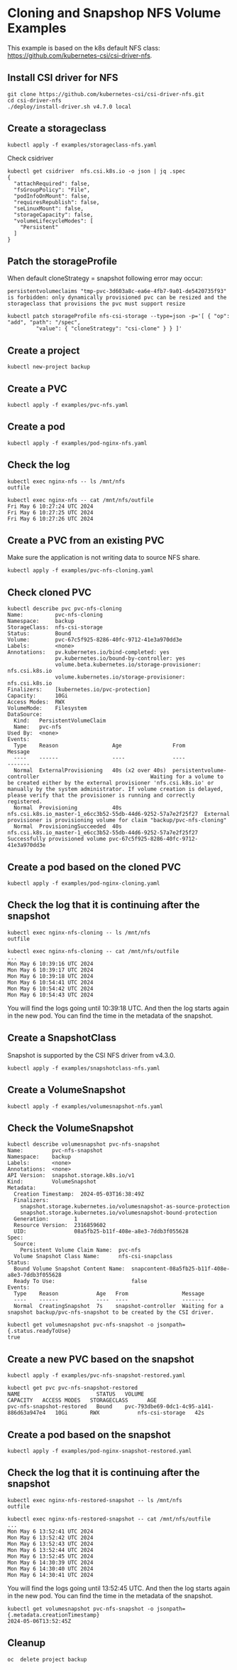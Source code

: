 # Cloning and Snapshop NFS Volume Examples

This example is based on the k8s default NFS class: https://github.com/kubernetes-csi/csi-driver-nfs.

## Install CSI driver for NFS

```shell
git clone https://github.com/kubernetes-csi/csi-driver-nfs.git
cd csi-driver-nfs
./deploy/install-driver.sh v4.7.0 local
```

## Create a storageclass

```shell
kubectl apply -f examples/storageclass-nfs.yaml
```

Check csidriver

```shell
kubectl get csidriver  nfs.csi.k8s.io -o json | jq .spec
{
  "attachRequired": false,
  "fsGroupPolicy": "File",
  "podInfoOnMount": false,
  "requiresRepublish": false,
  "seLinuxMount": false,
  "storageCapacity": false,
  "volumeLifecycleModes": [
    "Persistent"
  ]
}
```

## Patch the storageProfile

When default cloneStrategy = snapshot following error may occur:

`persistentvolumeclaims "tmp-pvc-3d603a8c-ea6e-4fb7-9a01-de5420735f93" is forbidden: only dynamically provisioned pvc can be resized and the storageclass that provisions the pvc must support resize`

```shell
kubectl patch storageProfile nfs-csi-storage --type=json -p='[ { "op": "add", "path": "/spec", 
         "value": { "cloneStrategy": "csi-clone" } } ]'
```

## Create a project

```shell
kubectl new-project backup
```

## Create a PVC

```shell
kubectl apply -f examples/pvc-nfs.yaml
```

## Create a pod

```shell
kubectl apply -f examples/pod-nginx-nfs.yaml
```

## Check the log

```shell
kubectl exec nginx-nfs -- ls /mnt/nfs
outfile

kubectl exec nginx-nfs -- cat /mnt/nfs/outfile
Fri May 6 10:27:24 UTC 2024
Fri May 6 10:27:25 UTC 2024
Fri May 6 10:27:26 UTC 2024
```

## Create a PVC from an existing PVC
Make sure the application is not writing data to source NFS share.

```shell
kubectl apply -f examples/pvc-nfs-cloning.yaml
```

## Check cloned PVC

```shell
kubectl describe pvc pvc-nfs-cloning
Name:          pvc-nfs-cloning
Namespace:     backup
StorageClass:  nfs-csi-storage
Status:        Bound
Volume:        pvc-67c5f925-8286-40fc-9712-41e3a970dd3e
Labels:        <none>
Annotations:   pv.kubernetes.io/bind-completed: yes
               pv.kubernetes.io/bound-by-controller: yes
               volume.beta.kubernetes.io/storage-provisioner: nfs.csi.k8s.io
               volume.kubernetes.io/storage-provisioner: nfs.csi.k8s.io
Finalizers:    [kubernetes.io/pvc-protection]
Capacity:      10Gi
Access Modes:  RWX
VolumeMode:    Filesystem
DataSource:
  Kind:   PersistentVolumeClaim
  Name:   pvc-nfs
Used By:  <none>
Events:
  Type    Reason                 Age                From                                                          Message
  ----    ------                 ----               ----                                                          -------
  Normal  ExternalProvisioning   40s (x2 over 40s)  persistentvolume-controller                                   Waiting for a volume to be created either by the external provisioner 'nfs.csi.k8s.io' or manually by the system administrator. If volume creation is delayed, please verify that the provisioner is running and correctly registered.
  Normal  Provisioning           40s                nfs.csi.k8s.io_master-1_e6cc3b52-55db-44d6-9252-57a7e2f25f27  External provisioner is provisioning volume for claim "backup/pvc-nfs-cloning"
  Normal  ProvisioningSucceeded  40s                nfs.csi.k8s.io_master-1_e6cc3b52-55db-44d6-9252-57a7e2f25f27  Successfully provisioned volume pvc-67c5f925-8286-40fc-9712-41e3a970dd3e
```

## Create a pod based on the cloned PVC

```shell
kubectl apply -f examples/pod-nginx-cloning.yaml
```

## Check the log that it is continuing after the snapshot

```shell
kubectl exec nginx-nfs-cloning -- ls /mnt/nfs
outfile

kubectl exec nginx-nfs-cloning -- cat /mnt/nfs/outfile
...
Mon May 6 10:39:16 UTC 2024
Mon May 6 10:39:17 UTC 2024
Mon May 6 10:39:18 UTC 2024
Mon May 6 10:54:41 UTC 2024
Mon May 6 10:54:42 UTC 2024
Mon May 6 10:54:43 UTC 2024
```

You will find the logs going until 10:39:18 UTC. And then the log starts again in the new pod. You can find the time in the metadata of the snapshot.

## Create a SnapshotClass

Snapshot is supported by the CSI NFS driver from v4.3.0.

```shell
kubectl apply -f examples/snapshotclass-nfs.yaml
```

## Create a VolumeSnapshot

```shell
kubectl apply -f examples/volumesnapshot-nfs.yaml
```

## Check the VolumeSnapshot

```shell
kubectl describe volumesnapshot pvc-nfs-snapshot
Name:         pvc-nfs-snapshot
Namespace:    backup
Labels:       <none>
Annotations:  <none>
API Version:  snapshot.storage.k8s.io/v1
Kind:         VolumeSnapshot
Metadata:
  Creation Timestamp:  2024-05-03T16:38:49Z
  Finalizers:
    snapshot.storage.kubernetes.io/volumesnapshot-as-source-protection
    snapshot.storage.kubernetes.io/volumesnapshot-bound-protection
  Generation:        1
  Resource Version:  2316859602
  UID:               08a5fb25-b11f-408e-a8e3-7ddb3f055628
Spec:
  Source:
    Persistent Volume Claim Name:  pvc-nfs
  Volume Snapshot Class Name:      nfs-csi-snapclass
Status:
  Bound Volume Snapshot Content Name:  snapcontent-08a5fb25-b11f-408e-a8e3-7ddb3f055628
  Ready To Use:                        false
Events:
  Type    Reason            Age   From                 Message
  ----    ------            ----  ----                 -------
  Normal  CreatingSnapshot  7s    snapshot-controller  Waiting for a snapshot backup/pvc-nfs-snapshot to be created by the CSI driver.

kubectl get volumesnapshot pvc-nfs-snapshot -o jsonpath={.status.readyToUse}
true
```

## Create a new PVC based on the snapshot

```shell
kubectl apply -f examples/pvc-nfs-snapshot-restored.yaml

kubectl get pvc pvc-nfs-snapshot-restored 
NAME                        STATUS   VOLUME                                     CAPACITY   ACCESS MODES   STORAGECLASS      AGE
pvc-nfs-snapshot-restored   Bound    pvc-793dbe69-0dc1-4c95-a141-886d63a947e4   10Gi       RWX            nfs-csi-storage   42s
```

## Create a pod based on the snapshot

```shell
kubectl apply -f examples/pod-nginx-snapshot-restored.yaml
```

## Check the log that it is continuing after the snapshot

```shell
kubectl exec nginx-nfs-restored-snapshot -- ls /mnt/nfs
outfile

kubectl exec nginx-nfs-restored-snapshot -- cat /mnt/nfs/outfile
...
Mon May 6 13:52:41 UTC 2024
Mon May 6 13:52:42 UTC 2024
Mon May 6 13:52:43 UTC 2024
Mon May 6 13:52:44 UTC 2024
Mon May 6 13:52:45 UTC 2024
Mon May 6 14:30:39 UTC 2024
Mon May 6 14:30:40 UTC 2024
Mon May 6 14:30:41 UTC 2024
```

You will find the logs going until 13:52:45 UTC. And then the log starts again in the new pod. You can find the time in the metadata of the snapshot.

```shell
kubectl get volumesnapshot pvc-nfs-snapshot -o jsonpath={.metadata.creationTimestamp}
2024-05-06T13:52:45Z
```

## Cleanup

```shell
oc  delete project backup
```